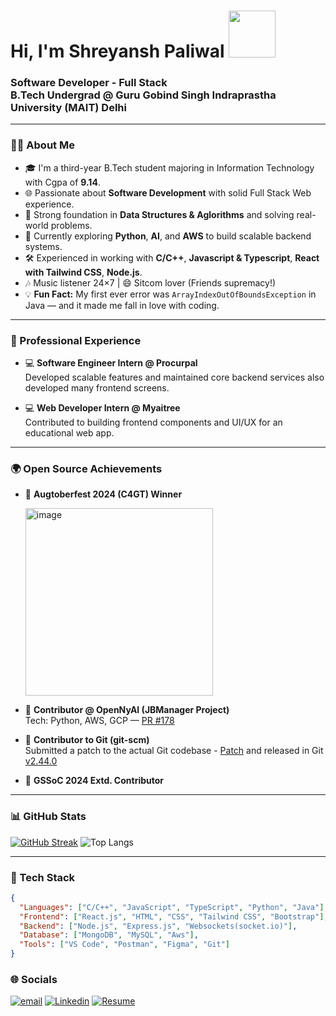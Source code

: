 
  <h1>Hi, I'm Shreyansh Paliwal   <img src="https://media1.giphy.com/media/v1.Y2lkPTc5MGI3NjExYnFla2N4Y283aTVja3RlNWRlazJnM3Jmdjd4a2J0bXZqMWgxYjdxdSZlcD12MV9pbnRlcm5hbF9naWZfYnlfaWQmY3Q9cw/3ohhwMDyS6rv3sB8yI/giphy.gif" width="75px"> </h1>
  <h3>Software Developer - Full Stack <br>
  B.Tech Undergrad @ Guru Gobind Singh Indraprastha University (MAIT) Delhi</h3>
<!--   <img src="https://media2.giphy.com/media/v1.Y2lkPTc5MGI3NjExMDVtdzQ5Z2x4eDdiMXl3MThmaHVpa2o0Mm1zMjdwdDV0eGJsOTdmMiZlcD12MV9pbnRlcm5hbF9naWZfYnlfaWQmY3Q9Zw/XO8RMtRaK73isIt0i2/giphy.gif" width="250px" /> -->
<!-- <img src="https://media4.giphy.com/media/v1.Y2lkPTc5MGI3NjExNmgxejl3M2hkaHVoMHd2YTdhY3RtY3ZpanRyaWFxMDE0a2t4M3l0YiZlcD12MV9pbnRlcm5hbF9naWZfYnlfaWQmY3Q9Zw/Dh5q0sShxgp13DwrvG/giphy.gif" height="250px" > -->

---

### 🧑‍💻 About Me

- 🎓 I'm a third-year B.Tech student majoring in Information Technology with Cgpa of **9.14**.
- 🌐 Passionate about **Software Development** with solid Full Stack Web experience.
- 🧠 Strong foundation in **Data Structures & Aglorithms** and solving real-world problems.
- 🌱 Currently exploring **Python**, **AI**, and **AWS** to build scalable backend systems.
- 🛠️ Experienced in working with **C/C++**, **Javascript & Typescript**, **React with Tailwind CSS**, **Node.js**.
- 🎶 Music listener 24×7 | 😄 Sitcom lover (Friends supremacy!)
- 💡 **Fun Fact:** My first ever error was `ArrayIndexOutOfBoundsException` in Java — and it made me fall in love with coding.

---

### 💼 Professional Experience

- 💻 **Software Engineer Intern @ Procurpal**  
  Developed scalable features and maintained core backend services also developed many frontend screens.

- 💻 **Web Developer Intern @ Myaitree**  
  Contributed to building frontend components and UI/UX for an educational web app.

---

### 🌍 Open Source Achievements
- 🥇 **Augtoberfest 2024 (C4GT) Winner**

  <img height="300px" alt="image" src="https://github.com/user-attachments/assets/4de9f950-2a97-4e13-b7d5-0ada4b36d710" />

- 🤝 **Contributor @ OpenNyAI (JBManager Project)**  
  Tech: Python, AWS, GCP — [PR #178](https://github.com/OpenNyAI/Jugalbandi-Manager/pull/178)

- 🔧 **Contributor to Git (git-scm)**  
  Submitted a patch to the actual Git codebase - [Patch](https://lore.kernel.org/git/20231203171956.771-1-shreyanshpaliwalcmsmn@gmail.com/##t)
   and released in Git [v2.44.0](https://lore.kernel.org/git/xmqqbk87w164.fsf@gitster.g/)

- 🌟 **GSSoC 2024 Extd. Contributor**

---

### 📊 GitHub Stats

[![GitHub Streak](https://nirzak-streak-stats.vercel.app?user=shreyp135&theme=github-dark-dimmed&hide_border=false&border_radius=4&card_width=235&card_height=215&hide_current_streak=true&hide_longest_streak=true)](https://git.io/streak-stats)
![Top Langs](https://github-readme-stats.vercel.app/api/top-langs/?username=shreyp135&theme=github_dark_dimmed&hide_border=false&layout=donut)

---

### 🧰 Tech Stack

```json
{
  "Languages": ["C/C++", "JavaScript", "TypeScript", "Python", "Java"],
  "Frontend": ["React.js", "HTML", "CSS", "Tailwind CSS", "Bootstrap"],
  "Backend": ["Node.js", "Express.js", "Websockets(socket.io)"],
  "Database": ["MongoDB", "MySQL", "Aws"],
  "Tools": ["VS Code", "Postman", "Figma", "Git"]
}
```
### 🌐 Socials
[![email](https://img.shields.io/badge/Email-D14836?logo=gmail&logoColor=white)](mailto:shreyanshpaliwalcmsmn@gmail.com) [![Linkedin](https://img.shields.io/badge/Linkedin-0077B5?logo=linkedin&logoColor=white)](https://www.linkedin.com/in/shreyanshpaliwal135/) <!-- [![Leetcode](https://img.shields.io/badge/LeetCode-FFA116?logo=LeetCode&logoColor=black)](https://leetcode.com/u/shreyanshpaliwal18/) -->[![Resume](https://img.shields.io/badge/Resume-%232C3454?logo=resend&logoColor=white)](https://drive.google.com/file/d/1bhWmfL6nnz2NCwJnEM_Lw9ONSxioL_FP/view?usp=sharing)

